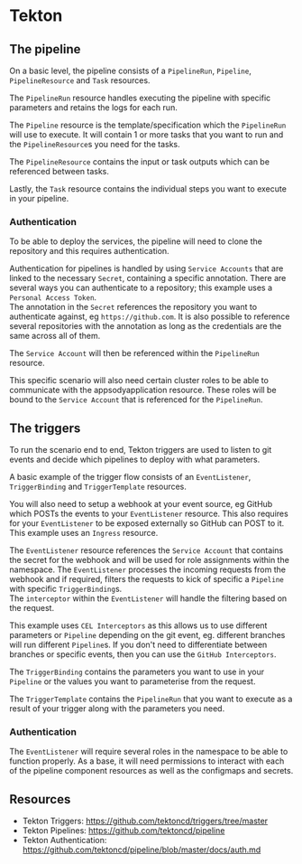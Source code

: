 # Tekton

## The pipeline

On a basic level, the pipeline consists of a `PipelineRun`, `Pipeline`, `PipelineResource` and `Task` resources.

The `PipelineRun` resource handles executing the pipeline with specific parameters and retains the logs for each run.

The `Pipeline` resource is the template/specification which the `PipelineRun` will use to execute. It will contain 1 or more tasks that you want to run and the `PipelineResource`s you need for the tasks.

The `PipelineResource` contains the input or task outputs which can be referenced between tasks.

Lastly, the `Task` resource contains the individual steps you want to execute in your pipeline.

### Authentication

To be able to deploy the services, the pipeline will need to clone the repository and this requires authentication.

Authentication for pipelines is handled by using `Service Accounts` that are linked to the necessary `Secret`, containing a specific annotation. There are several ways you can authenticate to a repository; this example uses a `Personal Access Token`.  
The annotation in the `Secret` references the repository you want to authenticate against, eg `https://github.com`. It is also possible to reference several repositories with the annotation as long as the credentials are the same across all of them.

The `Service Account` will then be referenced within the `PipelineRun` resource.

This specific scenario will also need certain cluster roles to be able to communicate with the appsodyapplication resource. These roles will be bound to the `Service Account` that is referenced for the `PipelineRun`.

## The triggers

To run the scenario end to end, Tekton triggers are used to listen to git events and decide which pipelines to deploy with what parameters.

A basic example of the trigger flow consists of an `EventListener`, `TriggerBinding` and `TriggerTemplate` resources.

You will also need to setup a webhook at your event source, eg GitHub which POSTs the events to your `EventListener` resource. This also requires for your `EventListener` to be exposed externally so GitHub can POST to it. This example uses an `Ingress` resource.

The `EventListener` resource references the `Service Account` that contains the secret for the webhook and will be used for role assignments within the namespace. The `EventListener` processes the incoming requests from the webhook and if required, filters the requests to kick of specific a `Pipeline` with specific `TriggerBinding`s.  
The `interceptor` within the `EventListener` will handle the filtering based on the request.

This example uses `CEL Interceptors` as this allows us to use different parameters or `Pipeline` depending on the git event, eg. different branches will run different `Pipeline`s. If you don't need to differentiate between branches or specific events, then you can use the `GitHub Interceptors`.

The `TriggerBinding` contains the parameters you want to use in your `Pipeline` or the values you want to parameterise from the request.

The `TriggerTemplate` contains the `PipelineRun` that you want to execute as a result of your trigger along with the parameters you need.

### Authentication

The `EventListener` will require several roles in the namespace to be able to function properly. As a base, it will need permissions to interact with each of the pipeline component resources as well as the configmaps and secrets.

## Resources
* Tekton Triggers: https://github.com/tektoncd/triggers/tree/master
* Tekton Pipelines: https://github.com/tektoncd/pipeline
* Tekton Authentication: https://github.com/tektoncd/pipeline/blob/master/docs/auth.md